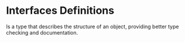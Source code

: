 # Interfaces Definitions

Is a type that describes the structure of an object, providing better type checking and documentation.